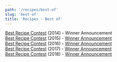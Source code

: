 ```yaml
---
path: '/recipes/best-of'
slug: 'best-of'
title: 'Recipes - Best of'
---
```


[Best Recipe Contest](https://redd.it/2r1ax3) (2014) - Winner Announcement  
[Best Recipe Contest](https://redd.it/3yy8ey) (2015) - [Winner Announcement](https://redd.it/42goug)  
[Best Recipe Contest](https://redd.it/5lfny8) (2016) - [Winner Announcement](https://redd.it/5rc0j8)  
[Best Recipe Contest](https://redd.it/7nbohj) (2017) - [Winner Announcement](https://redd.it/7uojkz)  
[Best Recipe Contest](https://redd.it/abv7ea) (2018) - [Winner Announcement](https://redd.it/am40tr)
